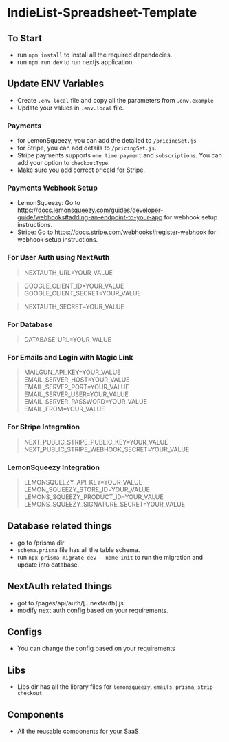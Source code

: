 # IndieList-Spreadsheet-Template

## To Start
- run `npm install` to install all the required dependecies.
- run `npm run dev` to run nextjs application.

## Update ENV Variables

- Create `.env.local` file and copy all the parameters from `.env.example`
- Update your values in `.env.local` file.

### Payments
- for LemonSqueezy, you can add the detailed to `/pricingSet.js`
- for Stripe, you can add details to `/pricingSet.js`.
- Stripe payments supports `one time payment` and `subscriptions`. You can add your option to `checkoutType`.
- Make sure you add correct priceId for Stripe.

### Payments Webhook Setup
- LemonSqueezy: Go to https://docs.lemonsqueezy.com/guides/developer-guide/webhooks#adding-an-endpoint-to-your-app for webhook setup instructions.
- Stripe: Go to https://docs.stripe.com/webhooks#register-webhook for webhook setup instructions.

### For User Auth using NextAuth

> NEXTAUTH_URL=YOUR_VALUE

> GOOGLE_CLIENT_ID=YOUR_VALUE
> GOOGLE_CLIENT_SECRET=YOUR_VALUE

> NEXTAUTH_SECRET=YOUR_VALUE

### For Database 

> DATABASE_URL=YOUR_VALUE

### For Emails and Login with Magic Link

> MAILGUN_API_KEY=YOUR_VALUE
> EMAIL_SERVER_HOST=YOUR_VALUE
> EMAIL_SERVER_PORT=YOUR_VALUE
> EMAIL_SERVER_USER=YOUR_VALUE
> EMAIL_SERVER_PASSWORD=YOUR_VALUE
> EMAIL_FROM=YOUR_VALUE

### For Stripe Integration

> NEXT_PUBLIC_STRIPE_PUBLIC_KEY=YOUR_VALUE
> NEXT_PUBLIC_STRIPE_WEBHOOK_SECRET=YOUR_VALUE

### LemonSqueezy Integration

> LEMONSQUEEZY_API_KEY=YOUR_VALUE
> LEMON_SQUEEZY_STORE_ID=YOUR_VALUE
> LEMONS_SQUEEZY_PRODUCT_ID=YOUR_VALUE
> LEMONS_SQUEEZY_SIGNATURE_SECRET=YOUR_VALUE

## Database related things
- go to /prisma dir
- `schema.prisma` file has all the table schema.
- run `npx prisma migrate dev --name init` to run the migration and update into database.

## NextAuth related things
- got to /pages/api/auth/[...nextauth].js
- modify next auth config based on your requirements.

## Configs
- You can change the config based on your requirements

## Libs
- Libs dir has all the library files for `lemonsqueezy`, `emails`, `prisma`, `strip checkout`

## Components
- All the reusable components for your SaaS

